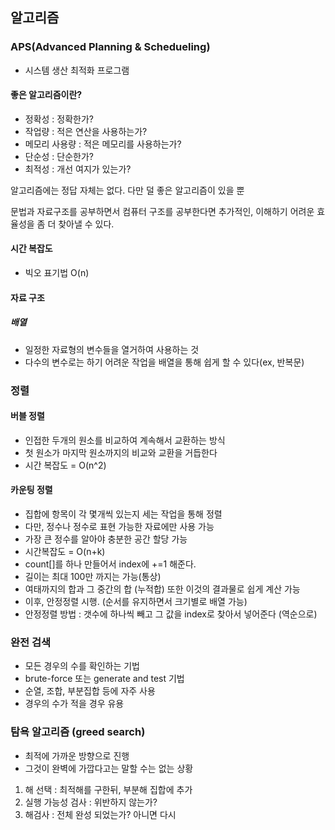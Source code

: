 ## 알고리즘 
### APS(Advanced Planning & Schedueling)
- 시스템 생산 최적화 프로그램
  
#### 좋은 알고리즘이란?
- 정확성 : 정확한가? 
- 작업량 : 적은 연산을 사용하는가?
- 메모리 사용량 : 적은 메모리를 사용하는가?
- 단순성 : 단순한가?
- 최적성 : 개선 여지가 있는가?

알고리즘에는 정답 자체는 없다. 다만 덜 좋은 알고리즘이 있을 뿐

문법과 자료구조를 공부하면서 컴퓨터 구조를 공부한다면 추가적인, 이해하기 어려운 효율성을 좀 더 찾아낼 수 있다.
#### 시간 복잡도
- 빅오 표기법 O(n)

#### 자료 구조
##### 배열
- 일정한 자료형의 변수들을 열거하여 사용하는 것
- 다수의 변수로는 하기 어려운 작업을 배열을 통해 쉽게 할 수 있다(ex, 반복문)

### 정렬
#### 버블 정렬
- 인접한 두개의 원소를 비교하여 계속해서 교환하는 방식
- 첫 원소가 마지막 원소까지의 비교와 교환을 거듭한다
- 시간 복잡도 = O(n^2)

#### 카운팅 정렬
- 집합에 항목이 각 몇개씩 있는지 세는 작업을 통해 정렬
- 다만, 정수나 정수로 표현 가능한 자료에만 사용 가능
- 가장 큰 정수를 알아야 충분한 공간 할당 가능
- 시간복잡도 = O(n+k)
- count[]를 하나 만들어서 index에 +=1 해준다.
- 길이는 최대 100만 까지는 가능(통상)
- 여태까지의 합과 그 중간의 합 (누적합) 또한 이것의 결과물로 쉽게 계산 가능
- 이후, 안정정렬 시행. (순서를 유지하면서 크기별로 배열 가능)
- 안정정렬 방법 : 갯수에 하나씩 빼고 그 값을 index로 찾아서 넣어준다 (역순으로)

### 완전 검색
- 모든 경우의 수를 확인하는 기법
- brute-force 또는 generate and test 기법
- 순열, 조합, 부분집합 등에 자주 사용
- 경우의 수가 적을 경우 유용

### 탐욕 알고리즘 (greed search)
- 최적에 가까운 방향으로 진행
- 그것이 완벽에 가깝다고는 말할 수는 없는 상황
1. 해 선택 : 최적해를 구한뒤, 부분해 집합에 추가
2. 실행 가능성 검사 : 위반하지 않는가?
3. 해검사 : 전체 완성 되었는가? 아니면 다시